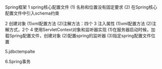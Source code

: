 Spring框架
1 spring核心配置文件
  (1) 名称和位置没有固定要求
  (2) 在Spring核心配置文件中引入schema约束
  
2 创建对象
  (1)xml配置方法
  (2)注解方法：四个
3 注入属性
  (1)xml配置方法
  (2)注解方式，2个
4 使用ServletContext对象和监听器实现
  (1)在服务器启动时候，加载Spring配置文件，创建对象
  (2)配置spring的监听器
  (3)指定spring配置文件位置
  
 5.jdbctempalte
 
 6.Spring事务
 
 